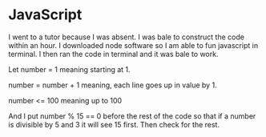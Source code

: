# JavaScript

I went to a tutor because I was absent. I was bale to construct the code within an hour. I downloaded node software so I am able to fun javascript in terminal. I then ran the code in terminal and it was bale to work.

Let number = 1 meaning starting at 1.

number = number + 1 meaning, each line goes up in value by 1.

number <= 100 meaning up to 100

And I put number % 15 == 0 before the rest of the code so that if a number is divisible by 5 and 3 it will see 15 first. Then check for the rest.
